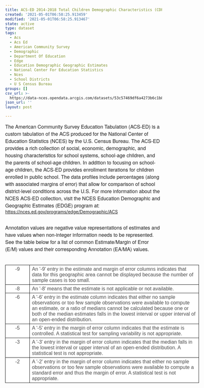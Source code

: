 ```yaml
---
title: ACS-ED 2014-2018 Total Children Demographic Characteristics (CDP05)
created: '2021-05-01T06:58:25.913459'
modified: '2021-05-01T06:58:25.913467'
state: active
type: dataset
tags:
  - Acs
  - Acs Ed
  - American Community Survey
  - Demographic
  - Department Of Education
  - Edge
  - Education Demographic Geographic Estimates
  - National Center For Education Statistics
  - Nces
  - School Districts
  - U S Census Bureau
groups: []
csv_url: >-
  https://data-nces.opendata.arcgis.com/datasets/53c57469df6a4273b6c1b8e34360dd91_6.csv?outSR=%7B%22latestWkid%22%3A3857%2C%22wkid%22%3A102100%7D
json_url: ''
layout: post

---
```

<span style='font-family:&quot;Avenir Next W01&quot;, &quot;Avenir Next W00&quot;, &quot;Avenir Next&quot;, Avenir, &quot;Helvetica Neue&quot;, sans-serif; font-size:16px;'>The American Community Survey Education Tabulation (ACS-ED) is a custom tabulation of the ACS produced for the National Center of Education Statistics (NCES) by the U.S. Census Bureau. The ACS-ED provides a rich collection of social, economic, demographic, and housing characteristics for school systems, school-age children, and the parents of school-age children. In addition to focusing on school-age children, the ACS-ED provides enrollment iterations for children enrolled in public school. The data profiles include percentages (along with associated margins of error) that allow for comparison of school district-level conditions across the U.S. For more information about the NCES ACS-ED collection, visit the NCES Education Demographic and Geographic Estimates (EDGE) program at: </span><a href='https://nces.ed.gov/programs/edge/Demographic/ACS' rel='nofollow ugc' style='color:rgb(0, 121, 193); text-decoration-line:none; font-family:&quot;Avenir Next W01&quot;, &quot;Avenir Next W00&quot;, &quot;Avenir Next&quot;, Avenir, &quot;Helvetica Neue&quot;, sans-serif; font-size:16px;' target='_blank'>https://nces.ed.gov/programs/edge/Demographic/ACS</a><div><br /></div><div><div style='font-family:&quot;Avenir Next W01&quot;, &quot;Avenir Next W00&quot;, &quot;Avenir Next&quot;, Avenir, &quot;Helvetica Neue&quot;, sans-serif; font-size:16px;'>Annotation values are negative value representations of estimates and have values when non-integer information needs to be represented. See the table below for a list of common Estimate/Margin of Error (E/M) values and their corresponding Annotation (EA/MA) values.</div><div style='font-family:&quot;Avenir Next W01&quot;, &quot;Avenir Next W00&quot;, &quot;Avenir Next&quot;, Avenir, &quot;Helvetica Neue&quot;, sans-serif; font-size:16px;'><br /></div><div style='font-family:&quot;Avenir Next W01&quot;, &quot;Avenir Next W00&quot;, &quot;Avenir Next&quot;, Avenir, &quot;Helvetica Neue&quot;, sans-serif; font-size:16px;'><table border='0' cellpadding='0' cellspacing='0' style='width:467.5pt;background:white;border-collapse:collapse;mso-yfti-tbllook:
 1184;mso-padding-alt:0in 0in 0in 0in' width='623'>
 <tbody><tr style='mso-yfti-irow:0;mso-yfti-firstrow:yes'>
  <td style='width:49.25pt;border:solid windowtext 1.0pt;
  padding:0in 5.4pt 0in 5.4pt' valign='top' width='66'>
  <p align='center' style='margin-top:3.0pt;margin-right:0in;
  margin-bottom:3.0pt;margin-left:0in;text-align:center;line-height:normal'><span style='font-family:&quot;Helvetica&quot;,sans-serif;color:#4C4C4C;background:white'>-9</span></p>
  </td>
  <td style='width:418.25pt;border:solid windowtext 1.0pt;
  border-left:none;padding:0in 5.4pt 0in 5.4pt' valign='top' width='558'>
  <p style='margin-top:3.0pt;margin-right:0in;margin-bottom:
  3.0pt;margin-left:0in;line-height:normal'><span style='font-family:&quot;Helvetica&quot;,sans-serif;
  color:#4C4C4C;background:white'>An '-9' entry in the estimate and margin of
  error columns indicates that data for this geographic area cannot be
  displayed because the number of sample cases is too small.</span></p>
  </td>
 </tr>
 <tr style='mso-yfti-irow:1'>
  <td style='width:49.25pt;border:solid windowtext 1.0pt;
  border-top:none;padding:0in 5.4pt 0in 5.4pt' valign='top' width='66'>
  <p align='center' style='margin-top:3.0pt;margin-right:0in;
  margin-bottom:3.0pt;margin-left:0in;text-align:center;line-height:normal'><span style='font-family:&quot;Helvetica&quot;,sans-serif;color:#4C4C4C;background:white'>-8</span></p>
  </td>
  <td style='width:418.25pt;border-top:none;border-left:
  none;border-bottom:solid windowtext 1.0pt;border-right:solid windowtext 1.0pt;
  padding:0in 5.4pt 0in 5.4pt' valign='top' width='558'>
  <p style='margin-top:3.0pt;margin-right:0in;margin-bottom:
  3.0pt;margin-left:0in;line-height:normal'><span style='font-family:&quot;Helvetica&quot;,sans-serif;
  color:#4C4C4C;background:white'>An '-8' means that the estimate is not
  applicable or not available.</span></p>
  </td>
 </tr>
 <tr style='mso-yfti-irow:2'>
  <td style='width:49.25pt;border:solid windowtext 1.0pt;
  border-top:none;padding:0in 5.4pt 0in 5.4pt' valign='top' width='66'>
  <p align='center' style='margin-top:3.0pt;margin-right:0in;
  margin-bottom:3.0pt;margin-left:0in;text-align:center;line-height:normal'><span style='font-family:&quot;Helvetica&quot;,sans-serif;color:#4C4C4C;background:white'>-6</span></p>
  </td>
  <td style='width:418.25pt;border-top:none;border-left:
  none;border-bottom:solid windowtext 1.0pt;border-right:solid windowtext 1.0pt;
  padding:0in 5.4pt 0in 5.4pt' valign='top' width='558'>
  <p style='margin-top:3.0pt;margin-right:0in;margin-bottom:
  3.0pt;margin-left:0in;line-height:normal'><span style='font-family:&quot;Helvetica&quot;,sans-serif;
  color:#4C4C4C;background:white'>A '-6' entry in the estimate column indicates
  that either no sample observations or too few sample observations were
  available to compute an   estimate, or a ratio of medians cannot be
  calculated because one or both of the median estimates falls in the lowest
  interval or upper interval of an open-ended distribution.</span></p>
  </td>
 </tr>
 <tr style='mso-yfti-irow:3'>
  <td style='width:49.25pt;border:solid windowtext 1.0pt;
  border-top:none;padding:0in 5.4pt 0in 5.4pt' valign='top' width='66'>
  <p align='center' style='margin-top:3.0pt;margin-right:0in;
  margin-bottom:3.0pt;margin-left:0in;text-align:center;line-height:normal'><span style='font-family:&quot;Helvetica&quot;,sans-serif;color:#4C4C4C;background:white'>-5</span></p>
  </td>
  <td style='width:418.25pt;border-top:none;border-left:
  none;border-bottom:solid windowtext 1.0pt;border-right:solid windowtext 1.0pt;
  padding:0in 5.4pt 0in 5.4pt' valign='top' width='558'>
  <p style='margin-top:3.0pt;margin-right:0in;margin-bottom:
  3.0pt;margin-left:0in;line-height:normal'><span style='font-family:&quot;Helvetica&quot;,sans-serif;
  color:#4C4C4C;background:white'>A '-5' entry in the margin of error column
  indicates that the estimate is controlled. A statistical test for sampling
  variability is not appropriate.</span></p>
  </td>
 </tr>
 <tr style='mso-yfti-irow:4'>
  <td style='width:49.25pt;border:solid windowtext 1.0pt;
  border-top:none;padding:0in 5.4pt 0in 5.4pt' valign='top' width='66'>
  <p align='center' style='margin-top:3.0pt;margin-right:0in;
  margin-bottom:3.0pt;margin-left:0in;text-align:center;line-height:normal'><span style='font-family:&quot;Helvetica&quot;,sans-serif;color:#4C4C4C;background:white'>-3</span></p>
  </td>
  <td style='width:418.25pt;border-top:none;border-left:
  none;border-bottom:solid windowtext 1.0pt;border-right:solid windowtext 1.0pt;
  padding:0in 5.4pt 0in 5.4pt' valign='top' width='558'>
  <p style='margin-top:3.0pt;margin-right:0in;margin-bottom:
  3.0pt;margin-left:0in;line-height:normal'><span style='font-family:&quot;Helvetica&quot;,sans-serif;
  color:#4C4C4C;background:white'>A '-3' entry in the margin of error column indicates
  that the median falls in the lowest interval or upper interval of an
  open-ended distribution. A statistical test is not appropriate.</span></p>
  </td>
 </tr>
 <tr style='mso-yfti-irow:5;mso-yfti-lastrow:yes'>
  <td style='width:49.25pt;border:solid windowtext 1.0pt;
  border-top:none;padding:0in 5.4pt 0in 5.4pt' valign='top' width='66'>
  <p align='center' style='margin-top:3.0pt;margin-right:0in;
  margin-bottom:3.0pt;margin-left:0in;text-align:center;line-height:normal'><span style='font-family:&quot;Helvetica&quot;,sans-serif;color:#4C4C4C;background:white'>-2</span></p>
  </td>
  <td style='width:418.25pt;border-top:none;border-left:
  none;border-bottom:solid windowtext 1.0pt;border-right:solid windowtext 1.0pt;
  padding:0in 5.4pt 0in 5.4pt' valign='top' width='558'>
  <p style='margin-top:3.0pt;margin-right:0in;margin-bottom:
  3.0pt;margin-left:0in;line-height:normal'><span style='font-family:&quot;Helvetica&quot;,sans-serif;
  color:#4C4C4C;background:white'>A '-2' entry in the margin of error column
  indicates that either no sample observations or too few sample observations
  were available to compute a standard error and thus the margin of error. A
  statistical test is not appropriate.</span></p>
  </td>
 </tr>
</tbody></table><br /></div></div>

